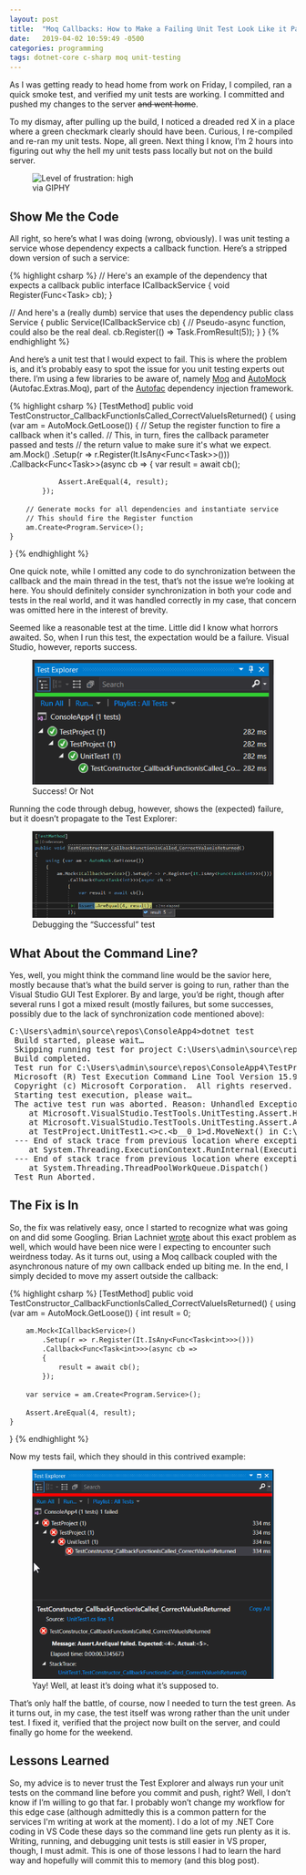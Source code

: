 ```yaml
---
layout: post
title:  "Moq Callbacks: How to Make a Failing Unit Test Look Like it Passes"
date:   2019-04-02 10:59:49 -0500
categories: programming
tags: dotnet-core c-sharp moq unit-testing
---
```

As I was getting ready to head home from work on Friday, I compiled, ran a quick smoke test, and verified my unit tests are working. I committed and pushed my changes to the server ~~and went home~~.

To my dismay, after pulling up the build, I noticed a dreaded red X in a place where a green checkmark clearly should have been. Curious, I re-compiled and re-ran my unit tests. Nope, all green. Next thing I know, I’m 2 hours into figuring out why the hell my unit tests pass locally but not on the build server. 

<figure>
    <img src="https://media.giphy.com/media/kHU8W94VS329y/giphy.gif" alt="Level of frustration: high">
    <figcaption>via GIPHY</figcaption>
</figure>

## Show Me the Code

All right, so here’s what I was doing (wrong, obviously). I was unit testing a service whose dependency expects a callback function. Here’s a stripped down version of such a service:

{% highlight csharp %}
// Here's an example of the dependency that expects a callback
public interface ICallbackService
{
    void Register(Func<Task<int>> cb);
}

// And here's a (really dumb) service that uses the dependency
public class Service
{
    public Service(ICallbackService cb)
    {
        // Pseudo-async function, could also be the real deal.
        cb.Register(() => Task.FromResult(5));
    }
}
{% endhighlight %}

And here’s a unit test that I would expect to fail. This is where the problem is, and it’s probably easy to spot the issue for you unit testing experts out there. I’m using a few libraries to be aware of, namely [Moq](https://github.com/moq/moq4) and [AutoMock](https://www.nuget.org/packages/Autofac.Extras.Moq/) (Autofac.Extras.Moq), part of the [Autofac](http://autofac.org/) dependency injection framework.

{% highlight csharp %}
[TestMethod]
public void TestConstructor_CallbackFunctionIsCalled_CorrectValueIsReturned()
{
    using (var am = AutoMock.GetLoose())
    {
        // Setup the register function to fire a callback when it's called.
        // This, in turn, fires the callback parameter passed and tests
        // the return value to make sure it's what we expect.
        am.Mock<ICallbackService>()
            .Setup(r => r.Register(It.IsAny<Func<Task<int>>>()))
            .Callback<Func<Task<int>>>(async cb =>
            {
                var result = await cb();

                Assert.AreEqual(4, result);
            });

        // Generate mocks for all dependencies and instantiate service
        // This should fire the Register function
        am.Create<Program.Service>();
    }
}
{% endhighlight %}

One quick note, while I omitted any code to do synchronization between the callback and the main thread in the test, that’s not the issue we’re looking at here. You should definitely consider synchronization in both your code and tests in the real world, and it was handled correctly in my case, that concern was omitted here in the interest of brevity. 

Seemed like a reasonable test at the time. Little did I know what horrors awaited. So, when I run this test, the expectation would be a failure. Visual Studio, however, reports success.

<figure>
    <img src="/assets/images/SuccessfulTest.png" alt="&quot;Successful&quot; Unit Tests">
    <figcaption>Success! Or Not</figcaption>
</figure>

Running the code through debug, however, shows the (expected) failure, but it doesn’t propagate to the Test Explorer:

<figure>
    <img src="/assets/images/VisualStudioDebugUnitTestCallback.png" alt="Debugging Unit Test">
    <figcaption>Debugging the “Successful” test</figcaption>
</figure>

## What About the Command Line?

Yes, well, you might think the command line would be the savior here, mostly because that’s what the build server is going to run, rather than the Visual Studio GUI Test Explorer. By and large, you’d be right, though after several runs I got a mixed result (mostly failures, but some successes, possibly due to the lack of synchronization code mentioned above):

<pre>
C:\Users\admin\source\repos\ConsoleApp4>dotnet test
 Build started, please wait…
 Skipping running test for project C:\Users\admin\source\repos\ConsoleApp4\ConsoleApp4\ConsoleApp4.csproj. To run tests with dotnet test add "true" property to project file.
 Build completed.
 Test run for C:\Users\admin\source\repos\ConsoleApp4\TestProject\bin\Debug\netcoreapp2.1\TestProject.dll(.NETCoreApp,Version=v2.1)
 Microsoft (R) Test Execution Command Line Tool Version 15.9.0
 Copyright (c) Microsoft Corporation.  All rights reserved.
 Starting test execution, please wait…
 The active test run was aborted. Reason: Unhandled Exception: Microsoft.VisualStudio.TestTools.UnitTesting.AssertFailedException: Assert.AreEqual failed. Expected:&lt;4%gt;. Actual:&lt;5&gt;.
    at Microsoft.VisualStudio.TestTools.UnitTesting.Assert.HandleFail(String assertionName, String message, Object[] parameters)
    at Microsoft.VisualStudio.TestTools.UnitTesting.Assert.AreEqual[T](T expected, T actual, String message, Object[] parameters)
    at TestProject.UnitTest1.&lt;&gt;c.&lt;b__0_1&gt;d.MoveNext() in C:\Users\admin\source\repos\ConsoleApp4\TestProject\UnitTest1.cs:line 23
 --- End of stack trace from previous location where exception was thrown ---
    at System.Threading.ExecutionContext.RunInternal(ExecutionContext executionContext, ContextCallback callback, Object state)
 --- End of stack trace from previous location where exception was thrown ---
    at System.Threading.ThreadPoolWorkQueue.Dispatch()
 Test Run Aborted.
</pre>

## The Fix is In

So, the fix was relatively easy, once I started to recognize what was going on and did some Googling. Brian Lachniet [wrote](http://blachniet.com/blog/assertions-in-moq-callbacks/) about this exact problem as well, which would have been nice were I expecting to encounter such weirdness today. As it turns out, using a Moq callback coupled with the asynchronous nature of my own callback ended up biting me. In the end, I simply decided to move my assert outside the callback:

{% highlight csharp %}
[TestMethod]
public void TestConstructor_CallbackFunctionIsCalled_CorrectValueIsReturned()
{
    using (var am = AutoMock.GetLoose())
    {
        int result = 0;

        am.Mock<ICallbackService>()
            .Setup(r => r.Register(It.IsAny<Func<Task<int>>>()))
            .Callback<Func<Task<int>>>(async cb =>
            {
                result = await cb();
            });

        var service = am.Create<Program.Service>();

        Assert.AreEqual(4, result);
    }
}
{% endhighlight %}

Now my tests fail, which they should in this contrived example:

<figure>
    <img src="/assets/images/FailingUnitTest.png" alt="Failing Unit Test">
    <figcaption>Yay! Well, at least it’s doing what it’s supposed to.</figcaption>
</figure>

That’s only half the battle, of course, now I needed to turn the test green. As it turns out, in my case, the test itself was wrong rather than the unit under test. I fixed it, verified that the project now built on the server, and could finally go home for the weekend.

## Lessons Learned

So, my advice is to never trust the Test Explorer and always run your unit tests on the command line before you commit and push, right? Well, I don’t know if I’m willing to go that far. I probably won’t change my workflow for this edge case (although admittedly this is a common pattern for the services I'm writing at work at the moment). I do a lot of my .NET Core coding in VS Code these days so the command line gets run plenty as it is. Writing, running, and debugging unit tests is still easier in VS proper, though, I must admit. This is one of those lessons I had to learn the hard way and hopefully will commit this to memory (and this blog post).